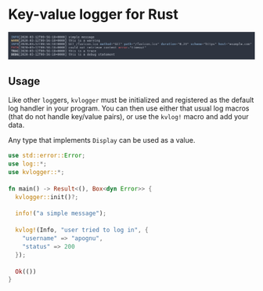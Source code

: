 # Key-value logger for Rust

![Banner](https://github.com/apognu/kvlogger/blob/master/resources/kvlogger.png)

## Usage

Like other `log`gers, `kvlogger` must be initialized and registered as the default log handler in your program. You can then use either that usual log macros (that do not handle key/value pairs), or use the `kvlog!` macro and add your data.

Any type that implements ```Display``` can be used as a value.

```rust
use std::error::Error;
use log::*;
use kvlogger::*;

fn main() -> Result<(), Box<dyn Error>> {
  kvlogger::init()?;

  info!("a simple message");

  kvlog!(Info, "user tried to log in", {
    "username" => "apognu",
    "status" => 200
  });

  Ok(())
}
```